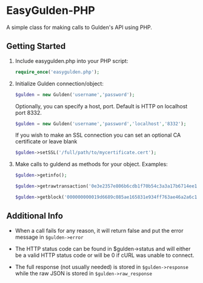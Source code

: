 EasyGulden-PHP
===============

A simple class for making calls to Gulden's API using PHP.

Getting Started
---------------
1. Include easygulden.php into your PHP script:

    ```php
    require_once('easygulden.php');
    ```
2. Initialize Gulden connection/object:

    ```php
    $gulden = new Gulden('username','password');
    ```

    Optionally, you can specify a host, port. Default is HTTP on localhost port 8332.

    ```php
    $gulden = new Gulden('username','password','localhost','8332');
    ```

    If you wish to make an SSL connection you can set an optional CA certificate or leave blank
    ```php
    $gulden->setSSL('/full/path/to/mycertificate.cert');
    ````

3. Make calls to guldend as methods for your object. Examples:

    ```php
    $gulden->getinfo();
    
    $gulden->getrawtransaction('0e3e2357e806b6cdb1f70b54c3a3a17b6714ee1f0e68bebb44a74b1efd512098',1);
    
    $gulden->getblock('000000000019d6689c085ae165831e934ff763ae46a2a6c172b3f1b60a8ce26f');
    ```

Additional Info
---------------
* When a call fails for any reason, it will return false and put the error message in `$gulden->error`

* The HTTP status code can be found in $gulden->status and will either be a valid HTTP status code or will be 0 if cURL was unable to connect.

* The full response (not usually needed) is stored in `$gulden->response` while the raw JSON is stored in `$gulden->raw_response`
